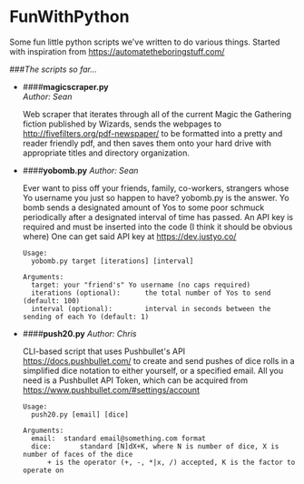 # FunWithPython
Some fun little python scripts we've written to do various things. Started with inspiration from https://automatetheboringstuff.com/

###*The scripts so far...*

+ ####**magicscraper.py**  
  *Author: Sean*

  Web scraper that iterates through all of the current Magic the Gathering fiction published by Wizards, sends the webpages to http://fivefilters.org/pdf-newspaper/ to be formatted into a pretty and reader friendly pdf, and then saves them onto your hard drive with appropriate titles and directory organization.

+ ####**yobomb.py**
  *Author: Sean*

  Ever want to piss off your friends, family, co-workers, 
strangers whose Yo username you just so happen to have?
  yobomb.py is the answer. Yo bomb sends a designated amount of 
Yos to some poor schmuck periodically after a designated interval of 
  time has passed. 
  An API key is required and must be inserted into the code (I think it should be obvious where)
  One can get said API key at https://dev.justyo.co/
  ```
  Usage:
    yobomb.py target [iterations] [interval]

  Arguments:
    target:	your "friend's" Yo username (no caps required)
    iterations (optional):		the total number of Yos to send (default: 100)
    interval (optional):		interval in seconds between the sending of each Yo (default: 1)
  
  ```
  
+ ####**push20.py**
  *Author: Chris*

  CLI-based script that uses Pushbullet's API https://docs.pushbullet.com/ to create and send
  pushes of dice rolls in a simplified dice notation to either yourself, or a specified email.
  All you need is a Pushbullet API Token, which can be acquired from https://www.pushbullet.com/#settings/account
  ```
  Usage:
    push20.py [email] [dice]

  Arguments:
    email:	standard email@something.com format
    dice:		standard [N]dX+K, where N is number of dice, X is number of faces of the dice
  		+ is the operator (+, -, *|x, /) accepted, K is the factor to operate on 
  
  ```
